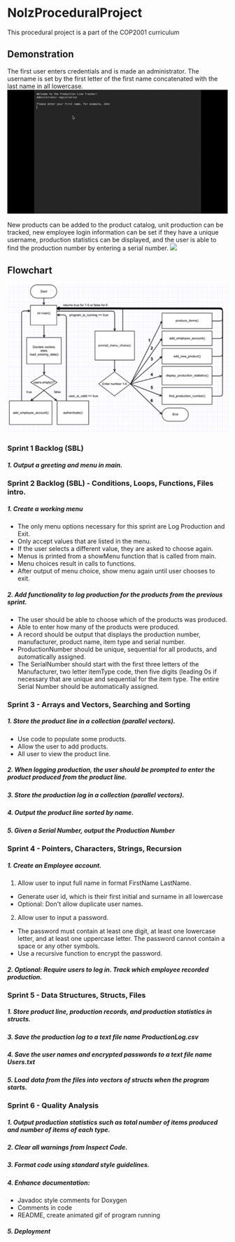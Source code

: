 # NolzProceduralProject

 This procedural project is a part of the COP2001 curriculum

## Demonstration
The first user enters credentials and is made an administrator. The
username is set by the first letter of the first name concatenated with
the last name in all lowercase. 
![](LoginAdminSetup.gif)

New products can be added to the product catalog, unit production can
be tracked, new employee login information can be set if they have a 
unique username, production statistics can be displayed, and the user 
is able to find the production number by entering a serial number.
![](ProceduralGif2.gif)

## Flowchart
![](FlowchartProceduralProject.png)

### Sprint 1 Backlog (SBL)

##### 1. Output a greeting and menu in main.
  
### Sprint 2 Backlog (SBL) - Conditions, Loops, Functions, Files intro. 

##### 1. Create a working menu
- The only menu options necessary for this sprint are Log Production and Exit.
- Only accept values that are listed in the menu.
- If the user selects a different value, they are asked to choose again.
- Menus is printed from a showMenu function that is called from main.
- Menu choices result in calls to functions.
- After output of menu choice, show menu again until user chooses to exit.
##### 2. Add functionality to log production for the products from the previous sprint.
- The user should be able to choose which of the products was produced.
- Able to enter how many of the products were produced.
- A record should be output that displays the production number, manufacturer, product name, item type and serial number. 
- ProductionNumber should be unique, sequential for all products, and automatically assigned.
- The SerialNumber should start with the first three letters of the Manufacturer, two letter itemType code, then five digits (leading 0s if necessary that are unique and sequential for the item type. The entire Serial Number should be automatically assigned.

### Sprint 3 - Arrays and Vectors, Searching and Sorting

##### 1. Store the product line in a collection (parallel vectors).
- Use code to populate some products.
- Allow the user to add products.
- All user to view the product line.
##### 2. When logging production, the user should be prompted to enter the product produced from the product line.
##### 3. Store the production log in a collection (parallel vectors). 
##### 4. Output the product line sorted by name.
##### 5. Given a Serial Number, output the Production Number 

### Sprint 4 - Pointers, Characters, Strings, Recursion

##### 1. Create an Employee account.
1. Allow user to input full name in format FirstName LastName.  
- Generate user id, which is their first initial and surname in all lowercase
- Optional: Don't allow duplicate user names.
2. Allow user to input a password.
- The password must contain at least one digit, at least one lowercase letter, and at least one uppercase letter. The password cannot contain a space or any other symbols. 
- Use a recursive function to encrypt the password. 
##### 2. Optional: Require users to log in. Track which employee recorded production.

### Sprint 5 - Data Structures, Structs, Files
##### 1. Store product line, production records, and production statistics in structs.
##### 3. Save the production log to a text file name ProductionLog.csv
##### 4. Save the user names and encrypted passwords to a text file name Users.txt
##### 5. Load data from the files into vectors of structs when the program starts.

### Sprint 6 - Quality Analysis

##### 1. Output production statistics such as total number of items produced and number of items of each type.
##### 2. Clear all warnings from Inspect Code.
##### 3. Format code using standard style guidelines.
##### 4. Enhance documentation:
- Javadoc style comments for Doxygen
- Comments in code
- README, create animated gif of program running
##### 5. Deployment
